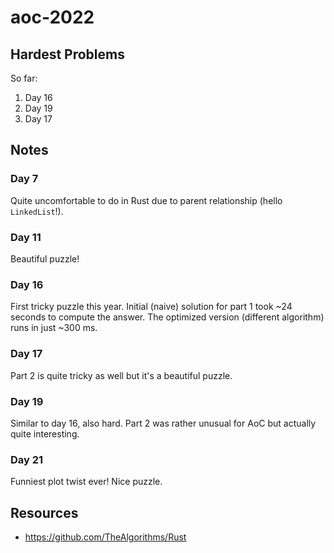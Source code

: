 # aoc-2022

## Hardest Problems

So far:

1. Day 16
2. Day 19
3. Day 17

## Notes

### Day 7

Quite uncomfortable to do in Rust due to parent relationship (hello `LinkedList`!).

### Day 11

Beautiful puzzle!

### Day 16

First tricky puzzle this year. Initial (naive) solution for part 1 took ~24 seconds to compute the answer. The optimized version
(different algorithm) runs in just ~300 ms.

### Day 17

Part 2 is quite tricky as well but it's a beautiful puzzle.

### Day 19

Similar to day 16, also hard. Part 2 was rather unusual for AoC but actually quite interesting.

### Day 21

Funniest plot twist ever! Nice puzzle.

## Resources

- https://github.com/TheAlgorithms/Rust

